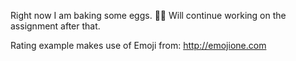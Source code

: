 Right now I am baking some eggs. 🥖🥚 Will continue working on the assignment after that.

Rating example makes use of Emoji from: http://emojione.com
